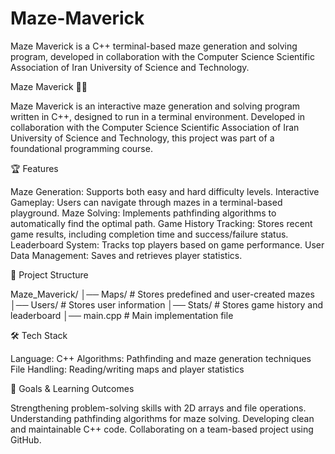 # Maze-Maverick
 Maze Maverick is a C++ terminal-based maze generation and solving program, developed in collaboration with the Computer Science Scientific Association of Iran University of Science and Technology.

Maze Maverick 🎩🌀

Maze Maverick is an interactive maze generation and solving program written in C++, designed to run in a terminal environment. Developed in collaboration with the Computer Science Scientific Association of Iran University of Science and Technology, this project was part of a foundational programming course.

🏆 Features

Maze Generation: Supports both easy and hard difficulty levels.
Interactive Gameplay: Users can navigate through mazes in a terminal-based playground.
Maze Solving: Implements pathfinding algorithms to automatically find the optimal path.
Game History Tracking: Stores recent game results, including completion time and success/failure status.
Leaderboard System: Tracks top players based on game performance.
User Data Management: Saves and retrieves player statistics.

📁 Project Structure

Maze_Maverick/
│── Maps/                # Stores predefined and user-created mazes
│── Users/               # Stores user information
│── Stats/               # Stores game history and leaderboard
│── main.cpp             # Main implementation file

🛠️ Tech Stack

Language: C++
Algorithms: Pathfinding and maze generation techniques
File Handling: Reading/writing maps and player statistics

🎯 Goals & Learning Outcomes

Strengthening problem-solving skills with 2D arrays and file operations.
Understanding pathfinding algorithms for maze solving.
Developing clean and maintainable C++ code.
Collaborating on a team-based project using GitHub.